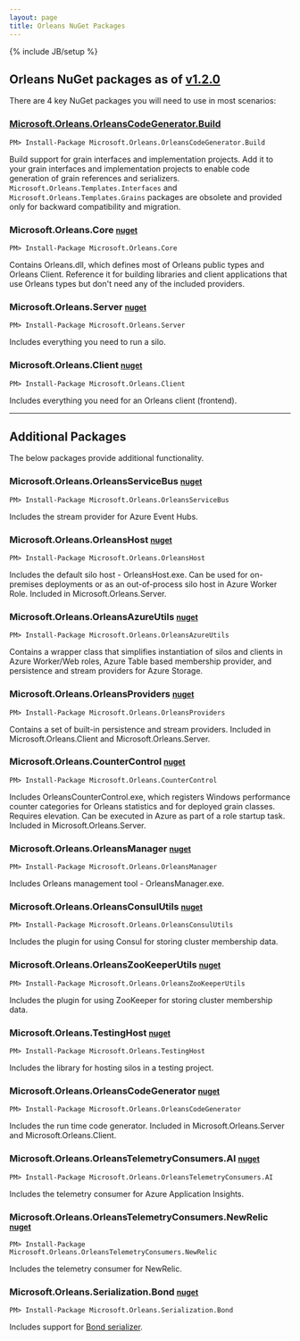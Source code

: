 ```yaml
---
layout: page
title: Orleans NuGet Packages
---
```

{% include JB/setup %}


## Orleans NuGet packages as of [v1.2.0](https://github.com/dotnet/orleans/releases/tag/v1.2.0)

There are 4 key NuGet packages you will need to use in most scenarios:

### [Microsoft.Orleans.OrleansCodeGenerator.Build](http://www.nuget.org/packages/Microsoft.Orleans.OrleansCodeGenerator.Build/)

```
PM> Install-Package Microsoft.Orleans.OrleansCodeGenerator.Build 
```

Build support for grain interfaces and implementation projects. Add it to your grain interfaces and implementation projects to enable code generation of grain references and serializers. `Microsoft.Orleans.Templates.Interfaces` and `Microsoft.Orleans.Templates.Grains` packages are obsolete and provided only for backward compatibility and migration.

### Microsoft.Orleans.Core <small>[nuget](http://www.nuget.org/packages/Microsoft.Orleans.Core/)</small>

```
PM> Install-Package Microsoft.Orleans.Core
```

Contains Orleans.dll, which defines most of Orleans public types and Orleans Client. Reference it for building libraries and client applications that use Orleans types but don't need any of the included providers.

### Microsoft.Orleans.Server <small>[nuget](http://www.nuget.org/packages/Microsoft.Orleans.Server/)</small>

```
PM> Install-Package Microsoft.Orleans.Server
```

Includes everything you need to run a silo.


### Microsoft.Orleans.Client <small>[nuget](http://www.nuget.org/packages/Microsoft.Orleans.Client/)</small>

```
PM> Install-Package Microsoft.Orleans.Client
```

Includes everything you need for an Orleans client (frontend).

---

## Additional Packages

The below packages provide additional functionality.

### Microsoft.Orleans.OrleansServiceBus <small>[nuget](http://www.nuget.org/packages/Microsoft.Orleans.OrleansServiceBus/)</small>

```
PM> Install-Package Microsoft.Orleans.OrleansServiceBus
```
Includes the stream provider for Azure Event Hubs.

### Microsoft.Orleans.OrleansHost <small>[nuget](http://www.nuget.org/packages/Microsoft.Orleans.OrleansHost/)</small>

```
PM> Install-Package Microsoft.Orleans.OrleansHost
```
Includes the default silo host - OrleansHost.exe. Can be used for on-premises deployments or as an out-of-process silo host in Azure Worker Role. Included in Microsoft.Orleans.Server.

### Microsoft.Orleans.OrleansAzureUtils <small>[nuget](http://www.nuget.org/packages/Microsoft.Orleans.OrleansAzureUtils/)</small>

```
PM> Install-Package Microsoft.Orleans.OrleansAzureUtils
```
Contains a wrapper class that simplifies instantiation of silos and clients in Azure Worker/Web roles, Azure Table based membership provider, and persistence and stream providers for Azure Storage.


### Microsoft.Orleans.OrleansProviders <small>[nuget](http://www.nuget.org/packages/Microsoft.Orleans.OrleansProviders/)</small>

```
PM> Install-Package Microsoft.Orleans.OrleansProviders
```
Contains a set of built-in persistence and stream providers. Included in Microsoft.Orleans.Client and Microsoft.Orleans.Server.

### Microsoft.Orleans.CounterControl <small>[nuget](http://www.nuget.org/packages/Microsoft.Orleans.CounterControl/)</small>

```
PM> Install-Package Microsoft.Orleans.CounterControl
```
Includes OrleansCounterControl.exe, which registers Windows performance counter categories for Orleans statistics and for deployed grain classes. Requires elevation. Can be executed in Azure as part of a role startup task. Included in Microsoft.Orleans.Server.

### Microsoft.Orleans.OrleansManager <small>[nuget](http://www.nuget.org/packages/Microsoft.Orleans.OrleansManager/)</small>

```
PM> Install-Package Microsoft.Orleans.OrleansManager
```
Includes Orleans management tool - OrleansManager.exe.

### Microsoft.Orleans.OrleansConsulUtils <small>[nuget](http://www.nuget.org/packages/Microsoft.Orleans.OrleansConsulUtils/)</small>

```
PM> Install-Package Microsoft.Orleans.OrleansConsulUtils
```
Includes the plugin for using Consul for storing cluster membership data.

### Microsoft.Orleans.OrleansZooKeeperUtils <small>[nuget](http://www.nuget.org/packages/Microsoft.Orleans.OrleansZooKeeperUtils/)</small>

```
PM> Install-Package Microsoft.Orleans.OrleansZooKeeperUtils
```
Includes the plugin for using ZooKeeper for storing cluster membership data.

### Microsoft.Orleans.TestingHost <small>[nuget](http://www.nuget.org/packages/Microsoft.Orleans.TestingHost/)</small>

```
PM> Install-Package Microsoft.Orleans.TestingHost
```
Includes the library for hosting silos in a testing project.

### Microsoft.Orleans.OrleansCodeGenerator <small>[nuget](http://www.nuget.org/packages/Microsoft.Orleans.OrleansCodeGenerator/)</small>

```
PM> Install-Package Microsoft.Orleans.OrleansCodeGenerator
```
Includes the run time code generator. Included in Microsoft.Orleans.Server and Microsoft.Orleans.Client.

### Microsoft.Orleans.OrleansTelemetryConsumers.AI <small>[nuget](http://www.nuget.org/packages/Microsoft.Orleans.OrleansTelemetryConsumers.AI/)</small>

```
PM> Install-Package Microsoft.Orleans.OrleansTelemetryConsumers.AI
```
Includes the telemetry consumer for Azure Application Insights.

### Microsoft.Orleans.OrleansTelemetryConsumers.NewRelic <small>[nuget](http://www.nuget.org/packages/Microsoft.Orleans.OrleansTelemetryConsumers.NewRelic/)</small>

```
PM> Install-Package Microsoft.Orleans.OrleansTelemetryConsumers.NewRelic
```
Includes the telemetry consumer for NewRelic.

### Microsoft.Orleans.Serialization.Bond <small>[nuget](http://www.nuget.org/packages/Microsoft.Orleans.Serialization.Bond/)</small>

```
PM> Install-Package Microsoft.Orleans.Serialization.Bond
```
Includes support for [Bond serializer](https://github.com/microsoft/bond).


